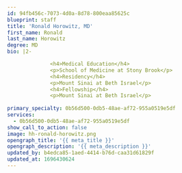 ```yaml
---
id: 94fb456c-7073-4d0a-8d78-800eaa85625c
blueprint: staff
title: 'Ronald Horowitz, MD'
first_name: Ronald
last_name: Horowitz
degree: MD
bio: |2-

              <h4>Medical Education</h4>
              <p>School of Medicine at Stony Brook</p>
              <h4>Residency</h4>
              <p>Mount Sinai at Beth Israel</p>
              <h4>Fellowship</h4>
              <p>Mount Sinai at Beth Israel</p>
          
primary_specialty: 0b56d500-0db5-48ae-af72-955a0519e5df
services:
  - 0b56d500-0db5-48ae-af72-955a0519e5df
show_call_to_action: false
image: hh-ronald-horowitz.png
opengraph_title: '{{ meta_title }}'
opengraph_description: '{{ meta_description }}'
updated_by: b4edca85-1aed-4414-b76d-caa31d61829f
updated_at: 1696430624
---
```


